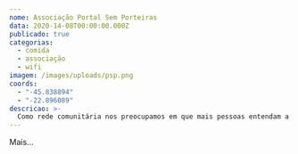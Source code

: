 ```yaml
---
nome: Associação Portal Sem Porteiras
data: 2020-14-08T00:00:00.000Z
publicado: true
categorias:
  - comida
  - associação
  - wifi
imagem: /images/uploads/psp.png
coords:
  - "-45.838894"
  - "-22.896089"
descricao: >-
  Como rede comunitária nos preocupamos em que mais pessoas entendam a infraestrutura e funcionamento da internet para que mais pessoas sejam capazes de gerir tecnicamente uma rede e estejam assim a par dos caminhos que percorrem a informação que geram e recebem, repensando a passividade com a qual estamos habituados a transitar pelas tecnologias da informação e comunicação. 
---
```


Mais...


